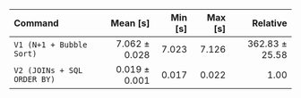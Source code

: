 | Command | Mean [s] | Min [s] | Max [s] | Relative |
|:---|---:|---:|---:|---:|
| `V1 (N+1 + Bubble Sort)` | 7.062 ± 0.028 | 7.023 | 7.126 | 362.83 ± 25.58 |
| `V2 (JOINs + SQL ORDER BY)` | 0.019 ± 0.001 | 0.017 | 0.022 | 1.00 |
